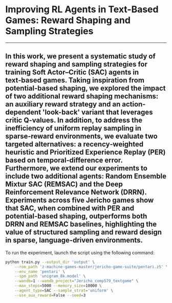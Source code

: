 # Improving RL Agents in Text-Based Games: Reward Shaping and Sampling Strategies
---
In this work, we present a systematic study of reward shaping and sampling strategies for training Soft Actor–Critic (SAC) agents in text‑based games. Taking inspiration from potential-based shaping, we explored the impact of two additional reward shaping mechanisms: an auxiliary reward strategy and an action-dependent 'look-back' variant that leverages critic Q-values. In addition, to address the inefficiency of uniform replay sampling in sparse‑reward environments, we evaluate two targeted alternatives: a recency‑weighted heuristic and Prioritized Experience Replay (PER) based on temporal‑difference error. Furthermore, we extend our experiments to include two additional agents: Random Ensemble Mixtur SAC (REMSAC) and the Deep Reinforcement Relevance Network (DRRN). Experiments across five Jericho games show that SAC, when combined with PER and potential-based shaping, outperforms both DRRN and REMSAC baselines, highlighting the value of structured sampling and reward design in sparse, language-driven environments. 
---
To run the experiment, launch the script using the following command:

```bash
python train.py --output_dir 'output' \
    --rom_path 'z-machine-games-master/jericho-game-suite/pentari.z5' \
    --env_name 'pentari' \
    --spm_path 'unigram_8k.model' \
    --wandb=1 --wandb_project="Jericho_comp579_textgame" \
    --max_steps=5000 --memory_size=10000 \
    --agent_type=SAC --sample_strat='uniform' \
    --use_aux_reward=False --seed=3
```

